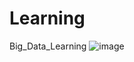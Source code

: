 # Learning
Big_Data_Learning
![image](https://github.com/priyeshdatahub/Learning/assets/152234591/ea7f01ca-760d-4c24-8c04-37288f6c5337)
